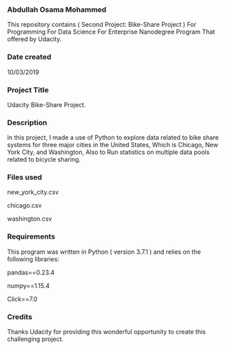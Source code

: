 ### Abdullah Osama Mohammed

This repository contains ( Second Project: Bike-Share Project ) For Programming For Data Science For Enterprise Nanodegree Program That offered by Udacity.
 
### Date created
10/03/2019

### Project Title
Udacity Bike-Share Project.

### Description
In this project, I made a use of Python to explore data related to bike share systems for three major cities in the United States, Which is Chicago, New York City, and Washington, Also to Run statistics on multiple data pools related to bicycle sharing.

### Files used

new_york_city.csv

chicago.csv

washington.csv

### Requirements

This program was written in Python ( version 3.7.1 ) and relies on the following libraries:

pandas==0.23.4 

numpy==1.15.4 

Click==7.0

### Credits
Thanks Udacity for providing this wonderful opportunity to create this challenging project.
